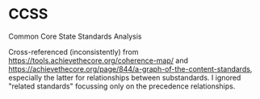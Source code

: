 # CCSS
Common Core State Standards Analysis

Cross-referenced (inconsistently) from https://tools.achievethecore.org/coherence-map/ and https://achievethecore.org/page/844/a-graph-of-the-content-standards, especially the latter for relationships between substandards. I ignored "related standards" focussing only on the precedence relationships.
